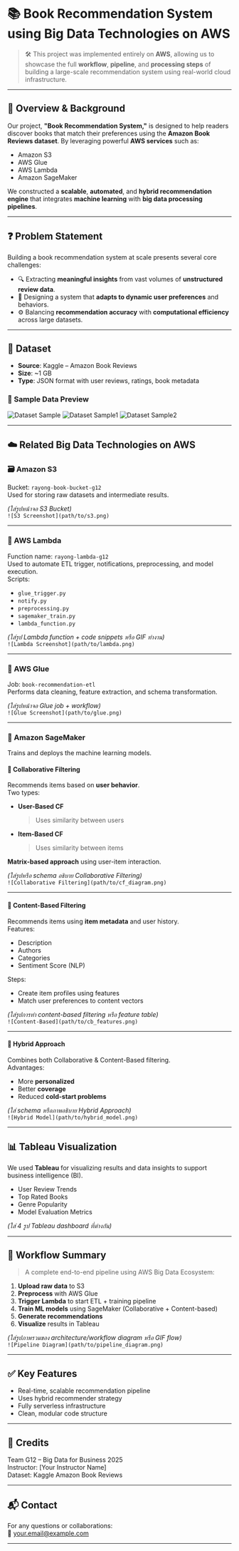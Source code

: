 # 📚 Book Recommendation System using Big Data Technologies on AWS

> 🛠️ This project was implemented entirely on **AWS**, allowing us to showcase the full **workflow**, **pipeline**, and **processing steps** of building a large-scale recommendation system using real-world cloud infrastructure.

---

## 📌 Overview & Background

Our project, **"Book Recommendation System,"** is designed to help readers discover books that match their preferences using the **Amazon Book Reviews dataset**. By leveraging powerful **AWS services** such as:

- Amazon S3
- AWS Glue
- AWS Lambda
- Amazon SageMaker

We constructed a **scalable**, **automated**, and **hybrid recommendation engine** that integrates **machine learning** with **big data processing pipelines**.

---

## ❓ Problem Statement

Building a book recommendation system at scale presents several core challenges:

- 🔍 Extracting **meaningful insights** from vast volumes of **unstructured review data**.
- 🧠 Designing a system that **adapts to dynamic user preferences** and behaviors.
- ⚙️ Balancing **recommendation accuracy** with **computational efficiency** across large datasets.

---

## 📂 Dataset

- **Source**: Kaggle – Amazon Book Reviews  
- **Size**: ~1 GB  
- **Type**: JSON format with user reviews, ratings, book metadata

### 📸 Sample Data Preview  
![Dataset Sample](images/data_scheme.png)
![Dataset Sample1](images/data_ex1.png)
![Dataset Sample2](images/data_ex2.png)

---

## ☁️ Related Big Data Technologies on AWS

### 🗃️ Amazon S3  
Bucket: `rayong-book-bucket-g12`  
Used for storing raw datasets and intermediate results.

*(ใส่รูปหน้าจอ S3 Bucket)*  
`![S3 Screenshot](path/to/s3.png)`

---

### 🧬 AWS Lambda  
Function name: `rayong-lambda-g12`  
Used to automate ETL trigger, notifications, preprocessing, and model execution.  
Scripts:
- `glue_trigger.py`
- `notify.py`
- `preprocessing.py`
- `sagemaker_train.py`
- `lambda_function.py`

*(ใส่รูป Lambda function + code snippets หรือ GIF ทำงาน)*  
`![Lambda Screenshot](path/to/lambda.png)`

---

### 🔄 AWS Glue  
Job: `book-recommendation-etl`  
Performs data cleaning, feature extraction, and schema transformation.

*(ใส่รูปหน้าจอ Glue job + workflow)*  
`![Glue Screenshot](path/to/glue.png)`

---

### 🤖 Amazon SageMaker  
Trains and deploys the machine learning models.

#### 📗 Collaborative Filtering  
Recommends items based on **user behavior**.  
Two types:

- **User-Based CF**  
  > Uses similarity between users  
- **Item-Based CF**  
  > Uses similarity between items  

**Matrix-based approach** using user-item interaction.

*(ใส่รูปหรือ schema อธิบาย Collaborative Filtering)*  
`![Collaborative Filtering](path/to/cf_diagram.png)`

---

#### 📘 Content-Based Filtering  
Recommends items using **item metadata** and user history.  
Features:
- Description
- Authors
- Categories
- Sentiment Score (NLP)

Steps:
- Create item profiles using features
- Match user preferences to content vectors

*(ใส่รูปการทำ content-based filtering หรือ feature table)*  
`![Content-Based](path/to/cb_features.png)`

---

#### 🔀 Hybrid Approach  
Combines both Collaborative & Content-Based filtering.  
Advantages:
- More **personalized**
- Better **coverage**
- Reduced **cold-start problems**

*(ใส่ schema หรือภาพอธิบาย Hybrid Approach)*  
`![Hybrid Model](path/to/hybrid_model.png)`

---

## 📊 Tableau Visualization  
We used **Tableau** for visualizing results and data insights to support business intelligence (BI).

- User Review Trends
- Top Rated Books
- Genre Popularity
- Model Evaluation Metrics

*(ใส่ 4 รูป Tableau dashboard ที่ต่างกัน)*  


---

## 🧩 Workflow Summary  
> A complete end-to-end pipeline using AWS Big Data Ecosystem:

1. **Upload raw data** to S3
2. **Preprocess** with AWS Glue
3. **Trigger Lambda** to start ETL + training pipeline
4. **Train ML models** using SageMaker (Collaborative + Content-based)
5. **Generate recommendations**
6. **Visualize** results in Tableau

*(ใส่รูปภาพรวมของ architecture/workflow diagram หรือ GIF flow)*  
`![Pipeline Diagram](path/to/pipeline_diagram.png)`

---

## ✅ Key Features
- Real-time, scalable recommendation pipeline
- Uses hybrid recommender strategy
- Fully serverless infrastructure
- Clean, modular code structure

---

## 📎 Credits
Team G12 – Big Data for Business 2025  
Instructor: [Your Instructor Name]  
Dataset: Kaggle Amazon Book Reviews

---

## 📬 Contact  
For any questions or collaborations:  
📧 your.email@example.com

---


